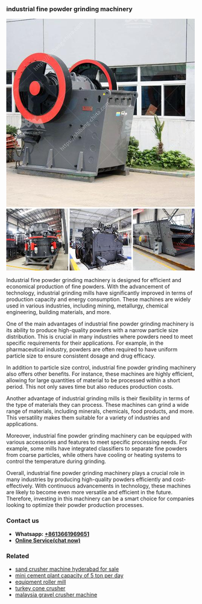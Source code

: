 <h3>industrial fine powder grinding machinery</h3><img src='1702260441.jpg' alt=''><p>Industrial fine powder grinding machinery is designed for efficient and economical production of fine powders. With the advancement of technology, industrial grinding mills have significantly improved in terms of production capacity and energy consumption. These machines are widely used in various industries, including mining, metallurgy, chemical engineering, building materials, and more.</p><p>One of the main advantages of industrial fine powder grinding machinery is its ability to produce high-quality powders with a narrow particle size distribution. This is crucial in many industries where powders need to meet specific requirements for their applications. For example, in the pharmaceutical industry, powders are often required to have uniform particle size to ensure consistent dosage and drug efficacy.</p><p>In addition to particle size control, industrial fine powder grinding machinery also offers other benefits. For instance, these machines are highly efficient, allowing for large quantities of material to be processed within a short period. This not only saves time but also reduces production costs.</p><p>Another advantage of industrial grinding mills is their flexibility in terms of the type of materials they can process. These machines can grind a wide range of materials, including minerals, chemicals, food products, and more. This versatility makes them suitable for a variety of industries and applications.</p><p>Moreover, industrial fine powder grinding machinery can be equipped with various accessories and features to meet specific processing needs. For example, some mills have integrated classifiers to separate fine powders from coarse particles, while others have cooling or heating systems to control the temperature during grinding.</p><p>Overall, industrial fine powder grinding machinery plays a crucial role in many industries by producing high-quality powders efficiently and cost-effectively. With continuous advancements in technology, these machines are likely to become even more versatile and efficient in the future. Therefore, investing in this machinery can be a smart choice for companies looking to optimize their powder production processes.</p><h3>Contact us</h3><ul><li><strong>Whatsapp:&nbsp;<a href="https://wa.me/8613661969651">+8613661969651</a></strong></li><li><a href="https://swt.shibang-china.com/?git&amp;zhl&amp;industrial fine powder grinding machinery"><strong>Online Service(chat now)</strong></a></li></ul><h3>Related</h3><ul><li><a href='sand crusher machine hyderabad for sale.md'>sand crusher machine hyderabad for sale</a></li><li><a href='mini cement plant capacity of 5 ton per day.md'>mini cement plant capacity of 5 ton per day</a></li><li><a href='equipment roller mill.md'>equipment roller mill</a></li><li><a href='turkey cone crusher.md'>turkey cone crusher</a></li><li><a href='malaysia gravel crusher machine.md'>malaysia gravel crusher machine</a></li></ul>